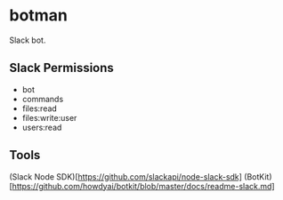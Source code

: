 # botman
Slack bot.

## Slack Permissions

* bot
* commands
* files:read
* files:write:user
* users:read

## Tools

(Slack Node SDK)[https://github.com/slackapi/node-slack-sdk]
(BotKit)[https://github.com/howdyai/botkit/blob/master/docs/readme-slack.md]
